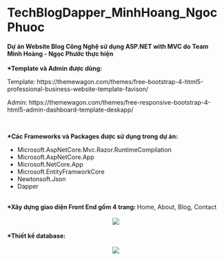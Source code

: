 # TechBlogDapper_MinhHoang_NgocPhuoc
<b>Dự án Website Blog Công Nghệ sử dụng ASP.NET with MVC do Team Minh Hoàng - Ngọc Phước thực hiện</b>
<br><br>
<b>*Template và Admin được dùng:</b>
<br>
<p>Template:
https://themewagon.com/themes/free-bootstrap-4-html5-professional-business-website-template-favison/
</p>
<p>Admin:
https://themewagon.com/themes/free-responsive-bootstrap-4-html5-admin-dashboard-template-deskapp/</p>
<br>

<b>*Các Frameworks và Packages được sử dụng trong dự án:</b><br>
<ul>
        <li>Microsoft.AspNetCore.Mvc.Razor.RuntimeCompilation</li>
        <li>Microsoft.AspNetCore.App</li>
        <li>Microsoft.NetCore.App</li>
        <li>Microsoft.EntityFramworkCore</li>
        <li>Newtonsoft.Json</li>
        <li>Dapper</li>
</ul>
<br>
<b>*Xây dựng giao diện Front End gồm 4 trang: </b>Home, About, Blog, Contact
<br><br>
<div align="center"> 
    <img src="https://user-images.githubusercontent.com/74942074/104408966-d3fe1980-5597-11eb-9125-ebade4ae7a81.PNG"</img> 
</div>
<br>
<b>*Thiết kế database:</b> <br><br>
<div align="center"> 
    <img src="https://user-images.githubusercontent.com/74942074/104409138-2a6b5800-5598-11eb-9bc9-6fba8e2d08a2.PNG"</img> 
</div> 

